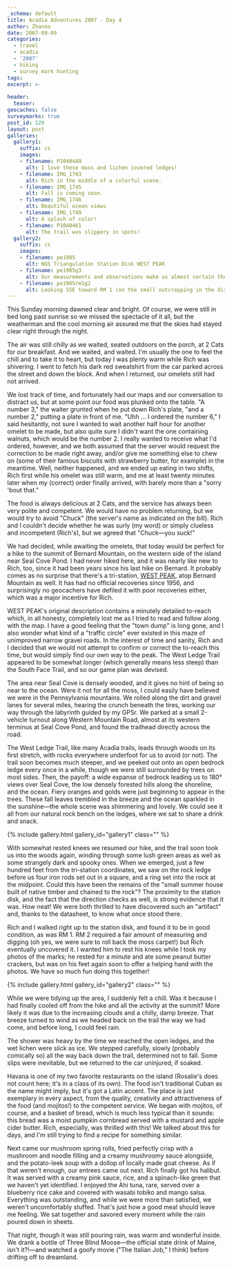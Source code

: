 ```yaml
---
_schema: default
title: Acadia Adventures 2007 - Day 4
author: Zhanna
date: 2007-09-09
categories:
  - travel
  - acadia
  - '2007'
  - hiking
  - survey mark hunting
tags:
excerpt: >- 
  
header:
  teaser:
geocaches: false
surveymarks: true
post_id: 129
layout: post
galleries:
  gallery1:
    suffix: cs
    images:
    - filename: P1040449
      alt: I love these moss and lichen covered ledges!
    - filename: IMG_1743
      alt: Rich in the middle of a colorful scene.
    - filename: IMG_1745
      alt: Fall is coming soon.      
    - filename: IMG_1746
      alt: Beautiful ocean views     
    - filename: IMG_1749
      alt: A splash of color!      
    - filename: P1040461
      alt: The trail was slippery in spots!   
  gallery2:
    suffix: cs
    images:
    - filename: pe1905
      alt: NGS Triangulation Station Disk WEST PEAK
    - filename: pe1905g3
      alt: Our measurements and observations make us almost certain these are the anchors from the old summer house mentioned in the description.
    - filename: pe1905rm1g2
      alt: Looking SSE toward RM 1 (on the small outcropping in the distance) from the summit sign near the station.        
---
```


This Sunday morning dawned clear and bright.  Of course, we were still in bed long past sunrise so we missed the spectacle of it all, but the weatherman and the cool morning air assured me that the skies had stayed clear right through the night.  

The air was still chilly as we waited, seated outdoors on the porch, at 2 Cats for our breakfast.  And we waited, and waited.  I'm usually the one to feel the chill and to take it to heart, but today I was plenty warm while Rich was shivering.  I went to fetch his dark red sweatshirt from the car parked across the street and down the block.  And when I returned, our omelets still had not arrived.

We lost track of time, and fortunately had our maps and our conversation to distract us, but at some point our food was plunked onto the table.  "A number 3," the waiter grunted when he put down Rich's plate, "and a number 2," putting a plate in front of me.  "Uhh ... I ordered the number 6," I said hesitantly, not sure I wanted to wait another half hour for another omelet to be made, but also quite sure I didn't want the one containing walnuts, which would be the number 2.  I really wanted to receive what I'd ordered, however, and we both assumed that the server would request the correction to be made right away, and/or give me something else to chew on (some of their famous biscuits with strawberry butter, for example) in the meantime.  Well, neither happened, and we ended up eating in two shifts, Rich first while his omelet was still warm, and me at least twenty minutes later when my (correct) order finally arrived, with barely more than a "sorry 'bout that."  

The food is always delicious at 2 Cats, and the service has always been very polite and competent.  We would have no problem returning, but we would try to avoid "Chuck" (the server's name as indicated on the bill).  Rich and I couldn't decide whether he was surly (my word) or simply clueless and incompetent (Rich's), but we agreed that "Chuck—you suck!"

We had decided, while awaiting the omelets, that today would be perfect for a hike to the summit of Bernard Mountain, on the western side of the island near Seal Cove Pond.  I had never hiked here, and it was nearly like new to Rich, too, since it had been years since his last hike on Bernard.  It probably comes as no surprise that there's a tri-station, [WEST PEAK](https://www.ngs.noaa.gov/cgi-bin/ds_mark.prl?PidBox=pe1905), atop Bernard Mountain as well.  It has had no official recoveries since 1956, and surprisingly no geocachers have defiled it with poor recoveries either, which was a major incentive for Rich.

WEST PEAK's original description contains a minutely detailed to-reach which, in all honesty, completely lost me as I tried to read and follow along with the map.  I have a good feeling that the "town dump" is long gone, and I also wonder what kind of a "traffic circle" ever existed in this maze of unimproved narrow gravel roads.  In the interest of time and sanity, Rich and I decided that we would not attempt to confirm or correct the to-reach this time, but would simply find our own way to the peak.  The West Ledge Trail appeared to be somewhat longer (which generally means less steep) than the South Face Trail, and so our game plan was devised.  

The area near Seal Cove is densely wooded, and it gives no hint of being so near to the ocean.  Were it not for all the moss, I could easily have believed we were in the Pennsylvania mountains.  We rolled along the dirt and gravel lanes for several miles, hearing the crunch beneath the tires, working our way through the labyrinth guided by my GPSr.  We parked at a small 2-vehicle turnout along Western Mountain Road, almost at its western terminus at Seal Cove Pond, and found the trailhead directly across the road.

The West Ledge Trail, like many Acadia trails, leads through woods on its first stretch, with rocks everywhere underfoot for us to avoid (or not).  The trail soon becomes much steeper, and we peeked out onto an open bedrock ledge every once in a while, though we were still surrounded by trees on most sides.  Then, the payoff: a wide expanse of bedrock leading us to 180° views over Seal Cove, the low densely forested hills along the shoreline, and the ocean.  Fiery oranges and golds were just beginning to appear in the trees.  These fall leaves trembled in the breeze and the ocean sparkled in the sunshine—the whole scene was shimmering and lovely.  We could see it all from our natural rock bench on the ledges, where we sat to share a drink and snack.

{% include gallery.html gallery_id="gallery1" class="" %}

With somewhat rested knees we resumed our hike, and the trail soon took us into the woods again, winding through some lush green areas as well as some strangely dark and spooky ones.  When we emerged, just a few hundred feet from the tri-station coordinates, we saw on the rock ledge before us four iron rods set out in a square, and a ring set into the rock at the midpoint.  Could this have been the remains of the "small summer house built of native timber and chained to the rock"?  The proximity to the station disk, and the fact that the direction checks as well, is strong evidence that it was.  How neat!  We were both thrilled to have discovered such an "artifact" and, thanks to the datasheet, to know what once stood there.

Rich and I walked right up to the station disk, and found it to be in good condition, as was RM 1.  RM 2 required a fair amount of measuring and digging (oh yes, we were sure to roll back the moss carpet!) but Rich eventually uncovered it.  I wanted him to rest his knees while I took my photos of the marks; he rested for a minute and ate some peanut butter crackers, but was on his feet again soon to offer a helping hand with the photos.  We have so much fun doing this together!

{% include gallery.html gallery_id="gallery2" class="" %}

While we were tidying up the area, I suddenly felt a chill.  Was it because I had finally cooled off from the hike and all the activity at the summit?  More likely it was due to the increasing clouds and a chilly, damp breeze.  That breeze turned to wind as we headed back on the trail the way we had come, and before long, I could feel rain.  

The shower was heavy by the time we reached the open ledges, and the wet lichen were slick as ice.  We stepped carefully, slowly (probably comically so) all the way back down the trail, determined not to fall.  Some slips were inevitable, but we returned to the car uninjured, if soaked.

Havana is one of my two favorite restaurants on the island (Rosalie's does not count here; it's in a class of its own).  The food isn't traditional Cuban as the name might imply, but it's got a Latin accent.  The place is just exemplary in every aspect, from the quality, creativity and attractiveness of the food (and mojitos!) to the competent service.  We began with mojitos, of course, and a basket of bread, which is much less typical than it sounds: this bread was a moist pumpkin cornbread served with a mustard and apple cider butter.  Rich, especially, was thrilled with this!  We talked about this for days, and I'm still trying to find a recipe for something similar.  

Next came our mushroom spring rolls, fried perfectly crisp with a mushroom and noodle filling and a creamy mushroomy sauce alongside, and the potato-leek soup with a dollop of locally made goat cheese.  As if that weren't enough, our entrees came out next.  Rich finally got his halibut.  It was served with a creamy pink sauce, rice, and a spinach-like green that we haven't yet identified.  I enjoyed the Ahi tuna, rare, served over a blueberry rice cake and covered with wasabi tobiko and mango salsa.  Everything was outstanding, and while we were more than satisfied, we weren't uncomfortably stuffed.  That's just how a good meal should leave me feeling. We sat together and savored every moment while the rain poured down in sheets. 

That night, though it was still pouring rain, was warm and wonderful inside.  We drank a bottle of Three Blind Moose—the official state drink of Maine, isn't it?!—and watched a goofy movie ("The Italian Job," I think) before drifting off to dreamland.

